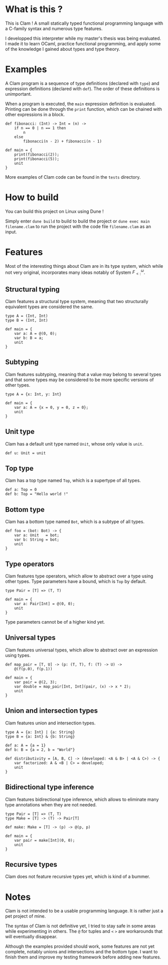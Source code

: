 # What is this ?

This is Clam ! A small statically typed functional programming language with a C-family syntax and numerous type features.

I developped this interpreter while my master's thesis was being evaluated. I made it to learn OCaml, practice functional programming, and apply some of the knowledge I gained about types and type theory.

# Examples

A Clam program is a sequence of type definitions (declared with `type`) and expression definitions (declared with `def`). The order of these definitions is unimportant.

When a program is executed, the `main` expression definition is evaluated. Printing can be done through the `print` function, which can be chained with other expressions in a block.

```
def fibonacci: (Int) -> Int = (n) ->
    if n == 0 | n == 1 then
        n
    else
        fibonacci(n - 2) + fibonacci(n - 1)

def main = {
    print(fibonacci(2));
    print(fibonacci(5));
    unit
}
```

More examples of Clam code can be found in the `tests` directory.

# How to build

You can build this project on Linux using Dune !

Simply enter `dune build` to build to build the project or `dune exec main filename.clam` to run the project with the code file `filename.clam` as an input.

# Features

Most of the interesting things about Clam are in its type system, which while not very original, incorporates many ideas notably of System $F^ω_{<:}$.

## Structural typing

Clam features a structural type system, meaning that two structurally equivalent types are considered the same.

```
type A = (Int, Int)
type B = (Int, Int)

def main = {
    var a: A = @(0, 0);
    var b: B = a;
    unit
}
```

## Subtyping

Clam features subtyping, meaning that a value may belong to several types and that some types may be considered to be more specific versions of other types.

```
type A = {x: Int, y: Int}

def main = {
    var a: A = {x = 0, y = 0, z = 0};
    unit
}
```

## Unit type

Clam has a default unit type named `Unit`, whose only value is `unit`.

```
def u: Unit = unit
```

## Top type

Clam has a top type named `Top`, which is a supertype of all types.

```
def a: Top = 0
def b: Top = "Hello world !"
```

## Bottom type

Clam has a bottom type named `Bot`, which is a subtype of all types.

```
def foo = (bot: Bot) -> {
    var a: Unit   = bot;
    var b: String = bot;
    unit
}
```

## Type operators

Clam features type operators, which allow to abstract over a type using other types. Type parameters have a bound, which is `Top` by default.

```
type Pair = [T] => (T, T)

def main = {
    var a: Pair[Int] = @(0, 0);
    unit
}
```

Type parameters cannot be of a higher kind yet.

## Universal types

Clam features universal types, which allow to abstract over an expression using types.

```
def map_pair = [T, U] -> (p: (T, T), f: (T) -> U) ->
    @(f(p.0), f(p.1))

def main = {
    var pair = @(2, 3);
    var double = map_pair[Int, Int](pair, (x) -> x * 2);
    unit
}
```

## Union and intersection types

Clam features union and intersection types.

```
type A = {a: Int} | {a: String}
type B = {a: Int} & {b: String}

def a: A = {a = 1}
def b: B = {a = 2, b = "World"}

def distributivity = [A, B, C] -> (developed: <A & B> | <A & C>) -> {
    var factorized: A & <B | C> = developed;
    unit
}
```

## Bidirectional type inference

Clam features bidirectional type inference, which allows to eliminate many type annotations when they are not needed.

```
type Pair = [T] => (T, T)
type Make = [T] -> (T) -> Pair[T]

def make: Make = [T] -> (p) -> @(p, p)

def main = {
    var pair = make[Int](0, 0);
    unit
}
```

## Recursive types

Clam does not feature recursive types yet, which is kind of a bummer.

# Notes

Clam is not intended to be a usable programming language. It is rather just a pet project of mine.

The syntax of Clam is not definitive yet, I tried to stay safe in some areas while experimenting in others. The `@` for tuples and `<` `>` are workarounds that will eventually disappear.

Although the examples provided should work, some features are not yet complete, notably unions and intersections and the bottom type. I want to finish them and improve my testing framework before adding new features.
